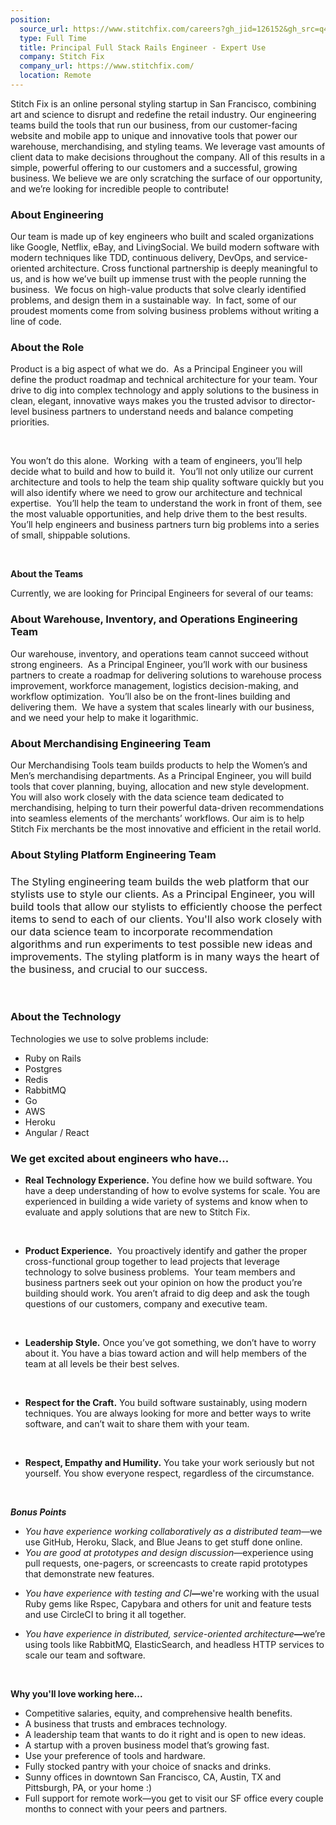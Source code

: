 ```yaml
---
position:
  source_url: https://www.stitchfix.com/careers?gh_jid=126152&gh_src=q41m7b
  type: Full Time
  title: Principal Full Stack Rails Engineer - Expert Use
  company: Stitch Fix
  company_url: https://www.stitchfix.com/
  location: Remote
---
```


<p><span style="font-weight: 400;">Stitch Fix is an online personal styling startup in San Francisco, combining art and science to disrupt and redefine the retail industry. Our engineering teams build the tools that run our business, from our customer-facing website and mobile app to unique and innovative tools that power our warehouse, merchandising, and styling teams. </span><span style="font-weight: 400;">We leverage vast amounts of client data to make decisions throughout the company. All of this results in a simple, powerful offering to our customers and a successful, growing business. We believe we are only scratching the surface of our opportunity, and we’re looking for incredible people to contribute!</span></p>
<h3><strong>About Engineering </strong></h3>
<p><span style="font-weight: 400;">Our team is made up of key engineers who built and scaled organizations like Google, Netflix, eBay, and LivingSocial. We build modern software with modern techniques like TDD, continuous delivery, DevOps, and service-oriented architecture. Cross functional partnership is deeply meaningful to us, and is how we’ve built up immense trust with the people running the business. &nbsp;We focus on high-value products that solve clearly identified problems, and design them in a sustainable way. &nbsp;In fact, some of our proudest moments come from solving business problems without writing a line of code.</span></p>
<h3><strong>About the Role </strong></h3>
<p><span style="font-weight: 400;">Product is a big aspect of what we do.</span> <span style="font-weight: 400;">&nbsp;As a Principal Engineer you will define the product roadmap and technical architecture for your team. Your drive to dig into complex technology and apply solutions to the business in clean, elegant, innovative ways makes you the trusted advisor to director-level business partners to understand needs and balance competing priorities. </span></p>
<p>&nbsp;</p>
<p><span style="font-weight: 400;">You won’t do this alone. &nbsp;Working &nbsp;with a team of engineers, you’ll help decide what to build and how to build it. &nbsp;You’ll not only utilize our current architecture and tools to help the team ship quality software quickly but you will also identify where we need to grow our architecture and technical expertise. &nbsp;You’ll help the team to understand the work in front of them, see the most valuable opportunities, and help drive them to the best results. You’ll help engineers and business partners turn big problems into a series of small, shippable solutions.</span></p>
<p>&nbsp;</p>
<p><strong>About the Teams </strong></p>
<p><span style="font-weight: 400;">Currently, we are looking for Principal Engineers for several of our teams:</span></p>
<h3><strong>About Warehouse, Inventory, and Operations Engineering Team</strong></h3>
<p><span style="font-weight: 400;">Our warehouse, inventory, and operations team cannot succeed without strong engineers. &nbsp;As a Principal Engineer, you’ll work with our business partners to create a roadmap for delivering solutions to warehouse process improvement, workforce management, logistics decision-making, and workflow optimization. &nbsp;You’ll also be on the front-lines building and delivering them. &nbsp;We have a system that scales linearly with our business, and we need your help to make it logarithmic.</span></p>
<h3><strong>About Merchandising Engineering Team</strong></h3>
<p><span style="font-weight: 400;">Our Merchandising Tools team builds products to help the Women’s and Men’s merchandising departments. As a Principal Engineer, you will build tools that cover planning, buying, allocation and new style development. You will also work closely with the data science team dedicated to merchandising, helping to turn their powerful data-driven recommendations into seamless elements of the merchants’ workflows. Our aim is to help Stitch Fix merchants be the most innovative and efficient in the retail world.</span></p>
<h3><strong>About Styling Platform Engineering Team</strong></h3>
<h3><span style="font-weight: 400;">The Styling engineering team builds the web platform that our stylists use to style our clients. As a Principal Engineer, you will build tools that allow our stylists to efficiently choose the perfect items to send to each of our clients. You'll also work closely with our data science team to incorporate recommendation algorithms and run experiments to test possible new ideas and improvements. The styling platform is in many ways the heart of the business, and crucial to our success.</span></h3>
<p>&nbsp;</p>
<h3><strong>About the Technology</strong></h3>
<p><span style="font-weight: 400;">Technologies we use to solve problems include:</span></p>
<ul>
<li style="font-weight: 400;"><span style="font-weight: 400;">Ruby on Rails</span></li>
<li style="font-weight: 400;"><span style="font-weight: 400;">Postgres</span></li>
<li style="font-weight: 400;"><span style="font-weight: 400;">Redis</span></li>
<li style="font-weight: 400;"><span style="font-weight: 400;">RabbitMQ </span></li>
<li style="font-weight: 400;"><span style="font-weight: 400;">Go</span></li>
<li style="font-weight: 400;"><span style="font-weight: 400;">AWS </span></li>
<li style="font-weight: 400;"><span style="font-weight: 400;">Heroku</span></li>
<li style="font-weight: 400;"><span style="font-weight: 400;">Angular / React</span></li>
</ul>
<h3><strong>We get excited about engineers who have...</strong></h3>
<ul>
<li style="font-weight: 400;"><strong>Real Technology Experience.</strong><span style="font-weight: 400;"> You </span><span style="font-weight: 400;">define how we build software. You have a deep understanding of how to evolve systems for scale. You are experienced in building a wide variety of systems and know when to evaluate and apply solutions that are new to Stitch Fix.</span></li>
</ul>
<p>&nbsp;</p>
<ul>
<li style="font-weight: 400;"><strong>Product Experience.</strong><span style="font-weight: 400;"> &nbsp;You proactively identify and gather the proper cross-functional group together to lead projects that leverage technology to solve business problems. </span><span style="font-weight: 400;">&nbsp;</span><span style="font-weight: 400;">Your team members and business partners seek out your opinion on how the product you’re building should work. You aren’t afraid to dig deep and ask the tough questions of our customers, company and executive team. </span></li>
</ul>
<p>&nbsp;</p>
<ul>
<li style="font-weight: 400;"><strong>Leadership Style.</strong><span style="font-weight: 400;"> Once you’ve got something, we don’t have to worry about it. You have a bias toward action and will help members of the team at all levels be their best selves. </span></li>
</ul>
<p>&nbsp;</p>
<ul>
<li style="font-weight: 400;"><strong>Respect for the Craft.</strong><span style="font-weight: 400;"> You build software sustainably, using modern techniques. You are always looking for more and better ways to write software, and can’t wait to share them with your team.</span></li>
</ul>
<p>&nbsp;</p>
<ul>
<li style="font-weight: 400;"><strong>Respect, Empathy and Humility.</strong><span style="font-weight: 400;"> You take your work seriously but not yourself. You show everyone respect, regardless of the circumstance. </span></li>
</ul>
<p>&nbsp;</p>
<p><strong><em>Bonus Points</em></strong></p>
<ul>
<li style="font-weight: 400;"><em><span style="font-weight: 400;">You have experience working collaboratively as a distributed team—</span></em><span style="font-weight: 400;">we use GitHub, Heroku, Slack, and Blue Jeans to get stuff done online. </span></li>
<li style="font-weight: 400;"><em><span style="font-weight: 400;">You are good at prototypes and design discussion—</span></em><span style="font-weight: 400;">experience using pull requests, one-pagers, or screencasts to create rapid prototypes that demonstrate new features.</span></li>
</ul>
<ul>
<li style="font-weight: 400;"><em><span style="font-weight: 400;">You have experience with testing and CI</span></em><strong><em>—</em></strong><span style="font-weight: 400;">we're working with the usual Ruby gems like Rspec, Capybara and others for unit and feature tests and use CircleCI to bring it all together.</span></li>
</ul>
<ul>
<li style="font-weight: 400;"><em><span style="font-weight: 400;">You have experience in distributed, service-oriented architecture</span></em><strong><em>—</em></strong><span style="font-weight: 400;">we’re using tools like RabbitMQ, ElasticSearch, and headless HTTP services to scale our team and software. </span></li>
</ul>
<p>&nbsp;</p>
<p><strong>Why you'll love working here...</strong></p>
<ul>
<li style="font-weight: 400;"><span style="font-weight: 400;">Competitive salaries, equity, and comprehensive health benefits.</span></li>
<li style="font-weight: 400;"><span style="font-weight: 400;">A business that trusts and embraces technology.</span></li>
<li style="font-weight: 400;"><span style="font-weight: 400;">A leadership team that wants to do it right and is open to new ideas.</span></li>
<li style="font-weight: 400;"><span style="font-weight: 400;">A startup with a proven business model that’s growing fast.</span></li>
<li style="font-weight: 400;"><span style="font-weight: 400;">Use your preference of tools and hardware.</span></li>
<li style="font-weight: 400;"><span style="font-weight: 400;">Fully stocked pantry with your choice of snacks and drinks.</span></li>
<li style="font-weight: 400;"><span style="font-weight: 400;">Sunny offices in downtown San Francisco, CA, Austin, TX and Pittsburgh, PA, or your home :)</span></li>
<li style="font-weight: 400;"><span style="font-weight: 400;">Full support for remote work—you get to visit our SF office every couple months to connect with your peers and partners.</span></li>
</ul>
